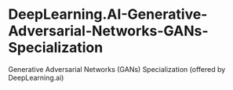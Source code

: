 # DeepLearning.AI-Generative-Adversarial-Networks-GANs-Specialization
Generative Adversarial Networks (GANs) Specialization (offered by DeepLearning.ai)
